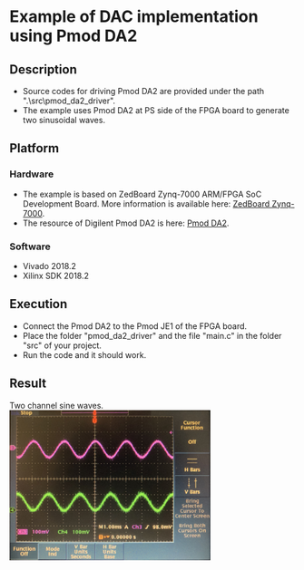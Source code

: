 # Example of DAC implementation using Pmod DA2
## Description
- Source codes for driving Pmod DA2 are provided under the path ".\src\pmod_da2_driver".  
- The example uses Pmod DA2 at PS side of the FPGA board to generate two sinusoidal waves.
## Platform
### Hardware
- The example is based on ZedBoard Zynq-7000 ARM/FPGA SoC Development Board. More information is available here: [ZedBoard Zynq-7000](https://www.xilinx.com/products/boards-and-kits/1-elhabt.html.html).  
- The resource of Digilent Pmod DA2 is here: [Pmod DA2](https://reference.digilentinc.com/reference/pmod/pmodda2/start?_ga=2.65140266.565546699.1585146004-1359382362.1583559704).  
### Software
- Vivado 2018.2  
- Xilinx SDK 2018.2  
## Execution
- Connect the Pmod DA2 to the Pmod JE1 of the FPGA board.
- Place the folder "pmod_da2_driver" and the file "main.c" in the folder "src" of your project.
- Run the code and it should work.
## Result
Two channel sine waves.  
<img src="https://github.com/Vis6/pmod-da2-driver-example-implementation/blob/master/result.jpg" alt="Two channel sine waves" width="354.4" height="265.6" align="left" />
